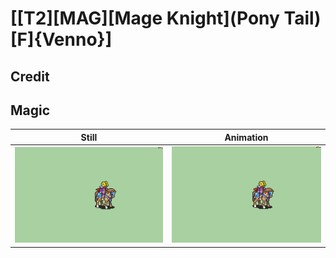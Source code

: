 # [\[T2\]\[MAG\]\[Mage Knight\]\(Pony Tail\)\[F\]{Venno}]

## Credit


	
## Magic

| Still | Animation |
| :---: | :-------: |
| ![Magic still](./Magic_000.png) | ![Magic animation](./Magic.gif) |
